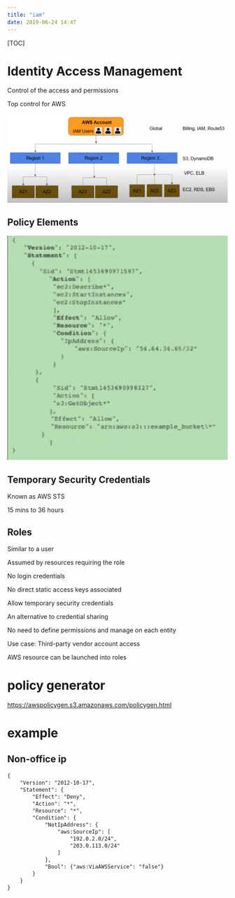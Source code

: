 ```yaml
---
title: "iam"
date: 2019-06-24 14:47
---
```

[TOC]



# Identity Access Management

Control of the access and permissions

Top control for AWS 

![image-20200425202649794](iam.assets/image-20200425202649794.png)





## Policy Elements

![image-20200425202634292](iam.assets/image-20200425202634292.png)





## Temporary Security Credentials

Known as AWS STS

15 mins to 36 hours



## Roles

Similar to a user

Assumed by resources requiring the role 

No login credentials

No direct static access keys associated

Allow temporary security credentials

An alternative to credential sharing

No need to define permissions and manage on each entity

Use case: Third-party vendor account access

AWS resource can be launched into roles





# policy generator

https://awspolicygen.s3.amazonaws.com/policygen.html





# example

## Non-office ip

```
{
    "Version": "2012-10-17",
    "Statement": {
        "Effect": "Deny",
        "Action": "*",
        "Resource": "*",
        "Condition": {
            "NotIpAddress": {
                "aws:SourceIp": [
                    "192.0.2.0/24",
                    "203.0.113.0/24"
                ]
            },
            "Bool": {"aws:ViaAWSService": "false"}
        }
    }
}
```

